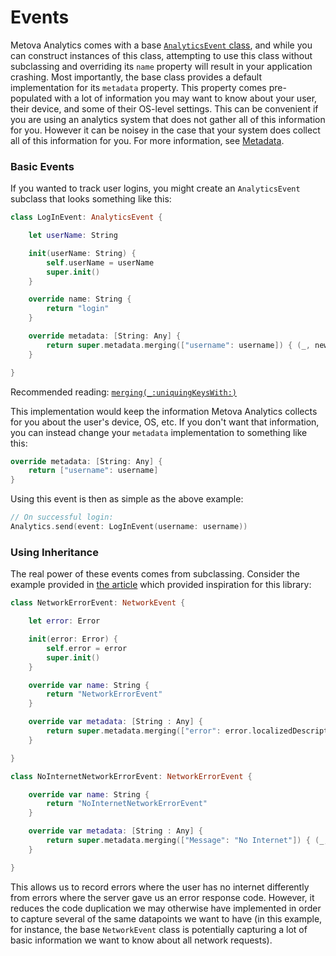 #  Events

Metova Analytics comes with a base [`AnalyticsEvent` class](../MetovaAnalytics/Core/Events/AnalyticsEvent.swift), and while you can construct instances of this class, attempting to use this class without subclassing and overriding its `name` property will result in your application crashing.  Most importantly, the base class provides a default implementation for its `metadata` property.  This property comes pre-populated with a lot of information you may want to know about your user, their device, and some of their OS-level settings.  This can be convenient if you are using an analytics system that does not gather all of this information for you.  However it can be noisey in the case that your system does collect all of this information for you.  For more information, see [Metadata](./Metadata.md).

### Basic Events

If you wanted to track user logins, you might create an `AnalyticsEvent` subclass that looks something like this:

```swift
class LogInEvent: AnalyticsEvent {

    let userName: String

    init(userName: String) {
        self.userName = userName
        super.init()
    }

    override name: String { 
        return "login"
    }

    override metadata: [String: Any] {
        return super.metadata.merging(["username": username]) { (_, new) in new }
    }

}
```

Recommended reading: [`merging(_:uniquingKeysWith:)`](https://developer.apple.com/documentation/swift/dictionary/2892849-merging)

This implementation would keep the information Metova Analytics collects for you about the user's device, OS, etc.  If you don't want that information, you can instead change your `metadata` implementation to something like this:

```swift
override metadata: [String: Any] {
    return ["username": username]
}
```

Using this event is then as simple as the above example:

```swift
// On successful login:
Analytics.send(event: LogInEvent(username: username))
```

### Using Inheritance

The real power of these events comes from subclassing.  Consider the example provided in [the article](http://khanlou.com/2017/12/misusing-subclassing/) which provided inspiration for this library:

```swift
class NetworkErrorEvent: NetworkEvent {

    let error: Error

    init(error: Error) {
        self.error = error
        super.init()
    }

    override var name: String {
        return "NetworkErrorEvent"
    }

    override var metadata: [String : Any] {
        return super.metadata.merging(["error": error.localizedDescription]) { (_,new) in new }
    }

}

class NoInternetNetworkErrorEvent: NetworkErrorEvent {

    override var name: String {
        return "NoInternetNetworkErrorEvent"
    }

    override var metadata: [String : Any] {
        return super.metadata.merging(["Message": "No Internet"]) { (_,new) in new }
    }

}
```

This allows us to record errors where the user has no internet differently from errors where the server gave us an error response code.  However, it reduces the code duplication we may otherwise have implemented in order to capture several of the same datapoints we want to have (in this example, for instance, the base `NetworkEvent` class is potentially capturing a lot of basic information we want to know about all network requests).
